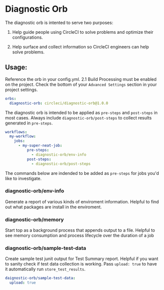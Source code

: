 # Diagnostic Orb

The diagnostic orb is intented to serve two purposes:

1. Help guide people using CircleCI to solve problems and optimize their configurations.

2. Help surface and collect information so CircleCI engineers can help solve problems.


## Usage:

Reference the orb in your config.yml. 2.1 Build Processing must be enabled on the project. Check the bottom of your `Advanced Settings` section in your project settings.

```yaml
orbs:
  diagnostic-orb: circleci/diagnostic-orb@1.0.0
```

The diagnostic orb is intended to be applied as `pre-steps` and `post-steps` in most cases. Always include `diagnostic-orb/post-steps` to collect results generated in `pre-steps`.

```yaml
workflows:
  my-workflow:
    jobs:
      - my-super-neat-job:
          pre-steps:
            - diagnostic-orb/env-info
          post-steps:
            - diagnostic-orb/post-steps
```

The commands below are indended to be added as `pre-steps` for jobs you'd like to investigate.

### diagnostic-orb/env-info
Generate a report of various kinds of enviroment information. Helpful to find out what packages are install in the enviroment.

### diagnostic-orb/memory
Start top as a background process that appends output to a file. Helpful to see memory consumption and process lifecycle over the duration of a job

### diagnostic-orb/sample-test-data
Create sample test junit output for Test Summary report. Helpful if you want to sanity check if test data collection is working. Pass `upload: true` to have it automatically run `store_test_results`.

```yaml
daignostic-orb/sample-test-data:
  upload: true
```
